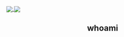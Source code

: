 <a href="https://github.com/mkenney">
	<img align="center" src="https://github-readme-stats.vercel.app/api?username=mkenney" />
</a>
<a href="https://github.com/anuraghazra/convoychat">
	<img align="center" src="https://github-readme-stats.vercel.app/api/top-langs/?username=mkenney&hide=perl,vim+script,html,css&langs_count=20&layout=compact" />
</a>


<h2 align="center">whoami</h2>

<!--
**mkenney/mkenney** is a ✨ _special_ ✨ repository because its `README.md` (this file) appears on your GitHub profile.

Here are some ideas to get you started:

- 🔭 I’m currently working on ...
- 🌱 I’m currently learning ...
- 👯 I’m looking to collaborate on ...
- 🤔 I’m looking for help with ...
- 💬 Ask me about ...
- 📫 How to reach me: ...
- 😄 Pronouns: ...
- ⚡ Fun fact: ...
-->
